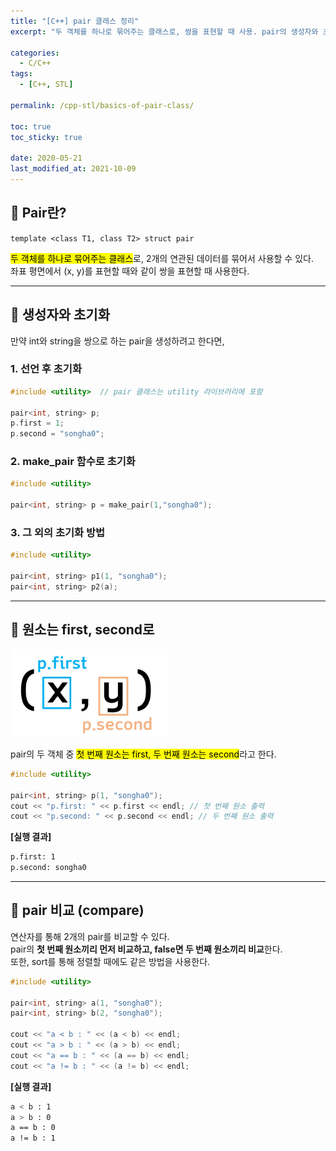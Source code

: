 ```yaml
---
title: "[C++] pair 클래스 정리"
excerpt: "두 객체를 하나로 묶어주는 클래스로, 쌍을 표현할 때 사용. pair의 생성자와 초기화 방법 / pair의 원소 : first, second / pair의 비교"

categories:
  - C/C++
tags:
  - [C++, STL]

permalink: /cpp-stl/basics-of-pair-class/

toc: true
toc_sticky: true
 
date: 2020-05-21
last_modified_at: 2021-10-09
---
```


## 🦥 Pair란?

`template <class T1, class T2> struct pair`

<mark>두 객체를 하나로 묶어주는 클래스</mark>로, 2개의 연관된 데이터를 묶어서 사용할 수 있다.<br>
좌표 평면에서 (x, y)를 표현할 때와 같이 쌍을 표현할 때 사용한다.

---

## 🦥 생성자와 초기화

만약 int와 string을 쌍으로 하는 pair을 생성하려고 한다면,

### 1. 선언 후 초기화

```cpp
#include <utility>  // pair 클래스는 utility 라이브러리에 포함

pair<int, string> p;
p.first = 1;
p.second = "songha0";
```

### 2. make_pair 함수로 초기화

```cpp
#include <utility>

pair<int, string> p = make_pair(1,"songha0");
```

### 3. 그 외의 초기화 방법

```cpp
#include <utility>

pair<int, string> p1(1, "songha0");
pair<int, string> p2(a);
```

---

## 🦥 원소는 first, second로

<img src="/assets/images/posts_img/cpp-stl-2/cpp-stl-2-1.png" alt="pair1" width="50%">

pair의 두 객체 중 <mark>첫 번째 원소는 first, 두 번째 원소는 second</mark>라고 한다.

```cpp
#include <utility>

pair<int, string> p(1, "songha0");
cout << "p.first: " << p.first << endl; // 첫 번째 원소 출력
cout << "p.second: " << p.second << endl; // 두 번째 원소 출력
```

**[실행 결과]**

```bash
p.first: 1
p.second: songha0
```

---

## 🦥 pair 비교 (compare)

연산자를 통해 2개의 pair를 비교할 수 있다.<br>
pair의 **첫 번째 원소끼리 먼저 비교하고, false면 두 번째 원소끼리 비교**한다.<br>
또한, sort를 통해 정렬할 때에도 같은 방법을 사용한다.

```cpp
#include <utility>

pair<int, string> a(1, "songha0");
pair<int, string> b(2, "songha0");

cout << "a < b : " << (a < b) << endl;
cout << "a > b : " << (a > b) << endl;
cout << "a == b : " << (a == b) << endl;
cout << "a != b : " << (a != b) << endl;
```

**[실행 결과]**

```bash
a < b : 1
a > b : 0
a == b : 0
a != b : 1
```